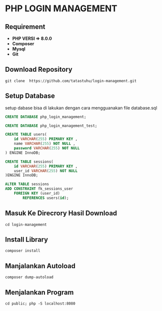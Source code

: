 # PHP LOGIN MANAGEMENT
## Requirement
* **PHP VERSI => 8.0.0**
* **Composer**
* **Mysql**
* **Git**
## Download Repository
```console
git clone  https://github.com/tatastuhu/login-management.git
```
## Setup Database
setup dabase bisa di lakukan dengan cara mengguanakan file database.sql
```sql
CREATE DATABASE php_login_management;

CREATE DATABASE php_login_management_test;

CREATE TABLE users(
    id VARCHAR(255) PRIMARY KEY ,
    name VARCHAR(255) NOT NULL ,
    password VARCHAR(255) NOT NULL
) ENGINE InnoDB;

CREATE TABLE sessions(
    id VARCHAR(255) PRIMARY KEY ,
    user_id VARCHAR(255) NOT NULL
)ENGINE InnoDB;

ALTER TABLE sessions
ADD CONSTRAINT fk_sessions_user
    FOREIGN KEY (user_id)
        REFERENCES users(id);
```
## Masuk Ke Direcrory Hasil Download
```console
cd login-management
```
## Install Library
```console
composer install 
```
## Manjalankan Autoload
```console
composer dump-autoload
```
## Menjalankan Program
```console
cd public; php -S localhost:8080 
```
